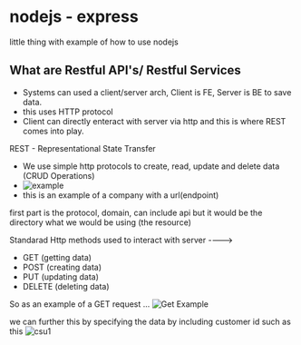 # nodejs - express

little thing with example of how to use nodejs

## What are Restful API's/ Restful Services
  - Systems can used a client/server arch, Client is FE, Server is BE to save data. 
  - this uses HTTP protocol
  - Client can directly enteract with server via http and this is where REST comes into play.
  
REST - Representational State Transfer
  - We use simple http protocols to create, read, update and delete data (CRUD Operations)
  - ![example](https://user-images.githubusercontent.com/46537188/120080626-bde88580-c06e-11eb-9761-dbfd232d1bb0.png)
  - this is an example of a company with a url(endpoint)

first part is the protocol, domain, can include api but it would be the directory what we would be using (the resource)

Standarad Http methods used to interact with server ----> 
  - GET (getting data)
  - POST (creating data)
  - PUT (updating data)
  - DELETE (deleting data)
 
So as an example of a GET request ... ![Get Example](https://user-images.githubusercontent.com/46537188/120080764-3f401800-c06f-11eb-9d9e-d74a7d5c3142.png)

we can further this by specifying the data by including customer id such as this ![csu1](https://user-images.githubusercontent.com/46537188/120080818-64348b00-c06f-11eb-88c7-33ff899f9713.png)





 


